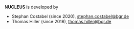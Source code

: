 **NUCLEUS** is developed by

* Stephan Costabel (since 2020), stephan.costabel@bgr.de
* Thomas Hiller (since 2018), thomas.hiller@bgr.de
